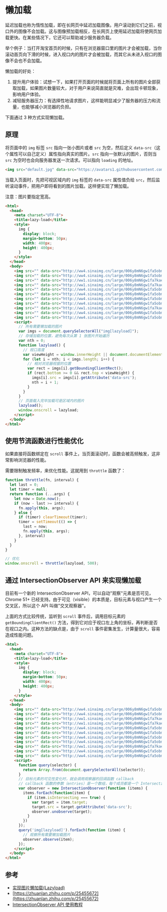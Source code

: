 # 懒加载

延迟加载也称为惰性加载，即在长网页中延迟加载图像。用户滚动到它们之前，视口外的图像不会加载。这与图像预加载相反，在长网页上使用延迟加载将使网页加载更快。在某些情况下，它还可以帮助减少服务器负载。

举个例子：当打开淘宝首页的时候，只有在浏览器窗口里的图片才会被加载，当你滚动首页向下滑的时候，进入视口内的图片才会被加载，而其它从未进入视口的图像不会也不会加载。

懒加载的好处：

1. 提升用户体验：试想一下，如果打开页面的时候就将页面上所有的图片全部获取加载，如果图片数量较大，对于用户来说简直就是灾难，会出现卡顿现象，影响用户体验。
2. 减轻服务器压力：有选择性地请求图片，这样能明显减少了服务器的压力和流量，也能够减小浏览器的负担。

下面通过 3 种方式实现懒加载。

## 原理

将页面中的 `img` 标签 `src` 指向一张小图片或者 `src` 为空，然后定义 `data-src`（这个属性可以自己定义）属性指向真实的图片。`src` 指向一张默认的图片，否则当 `src` 为空时也会向服务器发送一次请求。可以指向 `loading` 的地址。

```html
<img src="default.jpg" data-src="https://avatars1.githubusercontent.com/u/28384700?v=4" />
```

当载入页面时，先把可视区域内的 `img` 标签的 `data-src` 属性值负给 `src`，然后监听滚动事件，把用户即将看到的图片加载。这样便实现了懒加载。

注意：图片要指定宽高。

```html
<html>
  <head>
    <meta charset="UTF-8">
    <title>lazy-load</title>
    <style>
      img {
        display: block;
        margin-bottom: 50px;
        width: 400px;
        height: 400px;
      }
    </style>
  </head>
  <body>
    <img src="" data-src="http://ww4.sinaimg.cn/large/006y8mN6gw1fa5obmqrmvj305k05k3yh.jpg" lazyload="true" alt="">
    <img src="" data-src="http://ww4.sinaimg.cn/large/006y8mN6gw1fa5obmqrmvj305k05k3yh.jpg" lazyload="true" alt="">
    <img src="" data-src="http://ww1.sinaimg.cn/large/006y8mN6gw1fa7kaed2hpj30sg0l9q54.jpg" lazyload="true" alt="">
    <img src="" data-src="http://ww1.sinaimg.cn/large/006y8mN6gw1fa7kaed2hpj30sg0l9q54.jpg" lazyload="true" alt="">
    <img src="" data-src="http://ww4.sinaimg.cn/large/006y8mN6gw1fa5obmqrmvj305k05k3yh.jpg" lazyload="true" alt="">
    <img src="" data-src="http://ww4.sinaimg.cn/large/006y8mN6gw1fa5obmqrmvj305k05k3yh.jpg" lazyload="true" alt="">
    <img src="" data-src="http://ww4.sinaimg.cn/large/006y8mN6gw1fa5obmqrmvj305k05k3yh.jpg" lazyload="true" alt="">
    <img src="" data-src="http://ww4.sinaimg.cn/large/006y8mN6gw1fa5obmqrmvj305k05k3yh.jpg" lazyload="true" alt="">
    <img src="" data-src="http://ww1.sinaimg.cn/large/006y8mN6gw1fa7kaed2hpj30sg0l9q54.jpg" lazyload="true" alt="">
    <img src="" data-src="http://ww4.sinaimg.cn/large/006y8mN6gw1fa5obmqrmvj305k05k3yh.jpg" lazyload="true" alt="">
    <img src="" data-src="http://ww4.sinaimg.cn/large/006y8mN6gw1fa5obmqrmvj305k05k3yh.jpg" lazyload="true" alt="">
    <script>
      // 所有需要懒加载的图片
      var imgs = document.querySelectorAll("img[lazyload]");
      // 存储加载的位置，避免每次从第 1 张图片开始遍历
      var nth = 0;
      function lazyload() {
        // 视口高度
        var viewHeight = window.innerHeight || document.documentElement.clientHeight;
        for (let i = nth; i < imgs.length; i++) {
          // 相对浏览器视窗的位置
          var rect = imgs[i].getBoundingClientRect();
          if (rect.bottom >= 0 && rect.top < viewHeight) {
            imgs[i].src = imgs[i].getAttribute('data-src');
            nth = i + 1;
          }
        }
      }
      // 页面载入完毕加载可是区域内的图片
      lazyload();
      window.onscroll = lazyload;
    </script>
  </body>
</html>
```

## 使用节流函数进行性能优化

如果直接将函数绑定在 `scroll` 事件上，当页面滚动时，函数会被高频触发，这非常影响浏览器的性能。

需要限制触发频率，来优化性能。这就用到 `throttle` 函数了：

```js
function throttle(fn, interval) {
  let last = 0;
  let timer = null;
  return function (...args) {
    let now = Date.now();
    if (now - last >= interval) {
      fn.apply(this, args);
    } else {
      if (timer) clearTimeout(timer);
      timer = setTimeout(() => {
        last = now;
        fn.apply(this, args);
      }, interval)
    }
  }
}

// 优化
window.onscroll = throttle(lazyload, 500);
```

## 通过 IntersectionObserver API 来实现懒加载

目前有一个新的 IntersectionObserver API，可以自动"观察"元素是否可见，Chrome 51+ 已经支持。由于可见（visible）的本质是，目标元素与视口产生一个交叉区，所以这个 API 叫做"交叉观察器"。

上面的方式比较传统，监听到 `scroll` 事件后，调用目标元素的 `getBoundingClientRect()` 方法，得到它对应于视口左上角的坐标，再判断是否在视口之内。这种方法的缺点是，由于 `scroll` 事件密集发生，计算量很大，容易造成性能问题。

```html
<html>
  <head>
    <meta charset="UTF-8">
    <title>lazy-load</title>
    <style>
      img {
        display: block;
        margin-bottom: 50px;
        width: 400px;
        height: 400px;
      }
    </style>
  </head>
  <body>
    <img src="" data-src="http://ww4.sinaimg.cn/large/006y8mN6gw1fa5obmqrmvj305k05k3yh.jpg" lazyload="true" alt="">
    <img src="" data-src="http://ww4.sinaimg.cn/large/006y8mN6gw1fa5obmqrmvj305k05k3yh.jpg" lazyload="true" alt="">
    <img src="" data-src="http://ww1.sinaimg.cn/large/006y8mN6gw1fa7kaed2hpj30sg0l9q54.jpg" lazyload="true" alt="">
    <img src="" data-src="http://ww1.sinaimg.cn/large/006y8mN6gw1fa7kaed2hpj30sg0l9q54.jpg" lazyload="true" alt="">
    <img src="" data-src="http://ww4.sinaimg.cn/large/006y8mN6gw1fa5obmqrmvj305k05k3yh.jpg" lazyload="true" alt="">
    <img src="" data-src="http://ww4.sinaimg.cn/large/006y8mN6gw1fa5obmqrmvj305k05k3yh.jpg" lazyload="true" alt="">
    <img src="" data-src="http://ww4.sinaimg.cn/large/006y8mN6gw1fa5obmqrmvj305k05k3yh.jpg" lazyload="true" alt="">
    <img src="" data-src="http://ww4.sinaimg.cn/large/006y8mN6gw1fa5obmqrmvj305k05k3yh.jpg" lazyload="true" alt="">
    <img src="" data-src="http://ww1.sinaimg.cn/large/006y8mN6gw1fa7kaed2hpj30sg0l9q54.jpg" lazyload="true" alt="">
    <img src="" data-src="http://ww4.sinaimg.cn/large/006y8mN6gw1fa5obmqrmvj305k05k3yh.jpg" lazyload="true" alt="">
    <img src="" data-src="http://ww4.sinaimg.cn/large/006y8mN6gw1fa5obmqrmvj305k05k3yh.jpg" lazyload="true" alt="">
    <script>
      function query(selector) {
        return Array.from(document.querySelectorAll(selector));
      }
      // 目标元素的可见性变化时，就会调用观察器的回调函数 callback
      // callback 函数的参数（entries）是一个数组，每个成员都是一个 IntersectionObserverEntry 对象
      var observer = new IntersectionObserver(function (items) {
        items.forEach(function(item) {
          if (item.isIntersecting === true) {
            var target = item.target;
            target.src = target.getAttribute('data-src');
            observer.unobserve(target);
          }
        })
      });
      query('img[lazyload]').forEach(function (item) {
        // 观察所有需要懒加载图片
        observer.observe(item);
      });
    </script>
  </body>
</html>
```

## 参考

- [实现图片懒加载(Lazyload)](https://juejin.im/post/583b10640ce463006ba2a71a)
- [https://zhuanlan.zhihu.com/p/25455672](https://zhuanlan.zhihu.com/p/25455672)
- [IntersectionObserver API 使用教程](http://www.ruanyifeng.com/blog/2016/11/intersectionobserver_api.html)